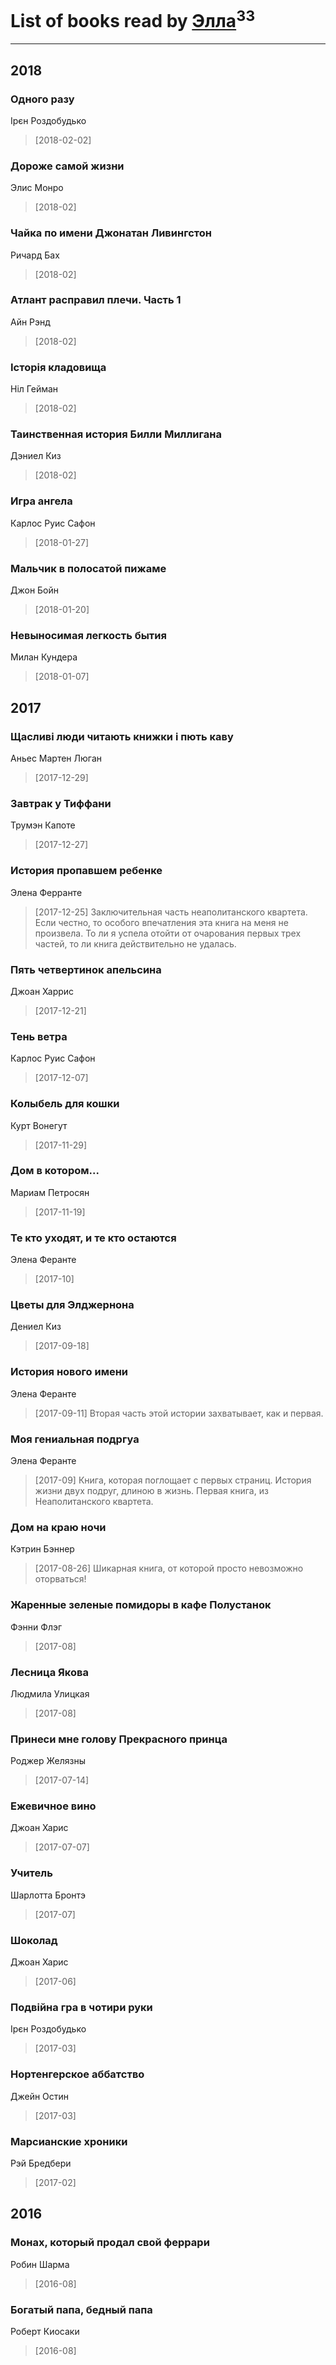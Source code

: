 # List of books read by [Элла](https://www.facebook.com/app_scoped_user_id/1002037069862545/)<sup>33</sup>
---

## 2018

### Одного разу
Ірєн Роздобудько
> [2018-02-02] 


### Дороже самой жизни
Элис Монро
> [2018-02] 


### Чайка по имени Джонатан Ливингстон
Ричард Бах
> [2018-02] 


### Атлант расправил плечи. Часть 1
Айн Рэнд
> [2018-02] 


### Історія кладовища
Ніл Гейман
> [2018-02] 


### Таинственная история Билли Миллигана
Дэниел Киз
> [2018-02] 


### Игра ангела
Карлос Руис Сафон
> [2018-01-27] 


### Мальчик в полосатой пижаме
Джон Бойн
> [2018-01-20] 


### Невыносимая легкость бытия
Милан Кундера
> [2018-01-07] 



## 2017

### Щасливі люди читають книжки і пють каву
Аньес Мартен Люган
> [2017-12-29] 


### Завтрак у Тиффани
Трумэн Капоте
> [2017-12-27] 


### История  пропавшем ребенке
Элена Ферранте
> [2017-12-25] Заключительная часть неаполитанского квартета. Если честно, то особого впечатления эта книга на меня не произвела. То ли я успела отойти от очарования первых трех частей, то ли книга действительно не удалась.


### Пять четвертинок апельсина
Джоан Харрис
> [2017-12-21] 


### Тень ветра
Карлос Руис Сафон
> [2017-12-07] 


### Колыбель для кошки
Курт Вонегут
> [2017-11-29] 


### Дом в котором...
Мариам Петросян
> [2017-11-19] 


### Те кто уходят, и те кто остаются
Элена Феранте
> [2017-10] 


### Цветы для Элджернона
Дениел Киз
> [2017-09-18] 


### История нового имени
Элена Феранте
> [2017-09-11] Вторая часть этой истории захватывает, как и первая.


### Моя гениальная подргуа
Элена Феранте
> [2017-09] Книга, которая поглощает с первых страниц. История жизни двух подруг, длиною в жизнь. Первая книга, из Неаполитанского квартета.


### Дом на краю ночи
Кэтрин Бэннер
> [2017-08-26] Шикарная книга, от которой просто невозможно оторваться!


### Жаренные зеленые помидоры в кафе Полустанок
Фэнни Флэг
> [2017-08] 


### Лесница Якова
Людмила Улицкая
> [2017-08] 


### Принеси мне голову Прекрасного принца
Роджер Желязны
> [2017-07-14] 


### Ежевичное вино
Джоан Харис
> [2017-07-07] 


### Учитель
Шарлотта Бронтэ
> [2017-07] 


### Шоколад
Джоан Харис
> [2017-06] 


### Подвійна гра в чотири руки
Ірєн  Роздобудько
> [2017-03] 


### Нортенгерское аббатство
Джейн Остин
> [2017-03] 


### Марсианские хроники
Рэй Бредбери
> [2017-02] 





## 2016

### Монах, который продал свой феррари
Робин Шарма
> [2016-08] 


### Богатый папа, бедный папа
Роберт Киосаки
> [2016-08] 



